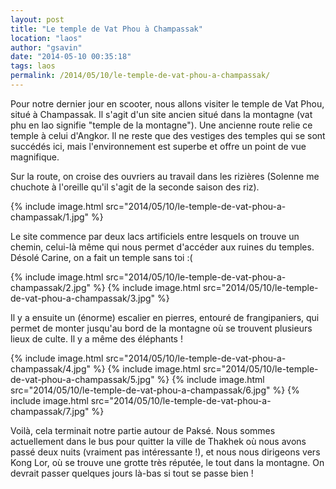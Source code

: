 ```yaml
---
layout: post
title: "Le temple de Vat Phou à Champassak"
location: "laos"
author: "gsavin"
date: "2014-05-10 00:35:18"
tags: laos
permalink: /2014/05/10/le-temple-de-vat-phou-a-champassak/
---
```

Pour notre dernier jour en scooter, nous allons visiter le temple de Vat Phou, situé à Champassak. Il s'agit d'un site ancien situé dans la montagne (vat phu en lao signifie "temple de la montagne"). Une ancienne route relie ce temple à celui d'Angkor. Il ne reste que des vestiges des temples qui se sont succédés ici, mais l'environnement est superbe et offre un point de vue magnifique.

Sur la route, on croise des ouvriers au travail dans les rizières (Solenne me chuchote à l'oreille qu'il s'agit de la seconde saison des riz).

{% include image.html src="2014/05/10/le-temple-de-vat-phou-a-champassak/1.jpg" %}

Le site commence par deux lacs artificiels entre lesquels on trouve un chemin, celui-là même qui nous permet d'accéder aux ruines du temples. Désolé Carine, on a fait un temple sans toi :(

{% include image.html src="2014/05/10/le-temple-de-vat-phou-a-champassak/2.jpg" %}
{% include image.html src="2014/05/10/le-temple-de-vat-phou-a-champassak/3.jpg" %}

Il y a ensuite un (énorme) escalier en pierres, entouré de frangipaniers, qui permet de monter jusqu'au bord de la montagne où se trouvent plusieurs lieux de culte. Il y a même des éléphants !

{% include image.html src="2014/05/10/le-temple-de-vat-phou-a-champassak/4.jpg" %}
{% include image.html src="2014/05/10/le-temple-de-vat-phou-a-champassak/5.jpg" %}
{% include image.html src="2014/05/10/le-temple-de-vat-phou-a-champassak/6.jpg" %}
{% include image.html src="2014/05/10/le-temple-de-vat-phou-a-champassak/7.jpg" %}

Voilà, cela terminait notre partie autour de Paksé. Nous sommes actuellement dans le bus pour quitter la ville de Thakhek où nous avons passé deux nuits (vraiment pas intéressante !), et nous nous dirigeons vers Kong Lor, où se trouve une grotte très réputée, le tout dans la montagne. On devrait passer quelques jours là-bas si tout se passe bien !